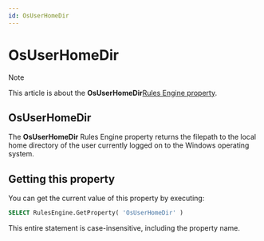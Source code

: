 ```yaml
---
id: OsUserHomeDir
---
```


# OsUserHomeDir



> [!NOTE]
> This article is about the **OsUserHomeDir**[Rules Engine property](/docs/Modeller%20and%20Rules%20Engine/Rules%20Engine%20properties).

## **OsUserHomeDir**

The **OsUserHomeDir** Rules Engine property returns the filepath to the local home directory of the user currently logged on to the Windows operating system.

## Getting this property

You can get the current value of this property by executing:

```sql
SELECT RulesEngine.GetProperty( 'OsUserHomeDir' )
```

This entire statement is case-insensitive, including the property name.